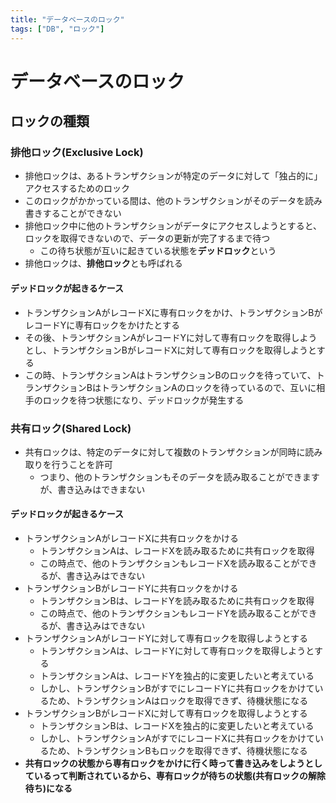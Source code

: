 ```yaml
---
title: "データベースのロック"
tags: ["DB", "ロック"]
---
```


# データベースのロック

## ロックの種類

### 排他ロック(Exclusive Lock)
- 排他ロックは、あるトランザクションが特定のデータに対して「独占的に」アクセスするためのロック
- このロックがかかっている間は、他のトランザクションがそのデータを読み書きすることができない
- 排他ロック中に他のトランザクションがデータにアクセスしようとすると、ロックを取得できないので、データの更新が完了するまで待つ
  - この待ち状態が互いに起きている状態を**デッドロック**という
- 排他ロックは、**排他ロック**とも呼ばれる

#### デッドロックが起きるケース
- トランザクションAがレコードXに専有ロックをかけ、トランザクションBがレコードYに専有ロックをかけたとする
- その後、トランザクションAがレコードYに対して専有ロックを取得しようとし、トランザクションBがレコードXに対して専有ロックを取得しようとする
- この時、トランザクションAはトランザクションBのロックを待っていて、トランザクションBはトランザクションAのロックを待っているので、互いに相手のロックを待つ状態になり、デッドロックが発生する


### 共有ロック(Shared Lock)
- 共有ロックは、特定のデータに対して複数のトランザクションが同時に読み取りを行うことを許可
  - つまり、他のトランザクションもそのデータを読み取ることができますが、書き込みはできまない

#### デッドロックが起きるケース
- トランザクションAがレコードXに共有ロックをかける
  - トランザクションAは、レコードXを読み取るために共有ロックを取得
  - この時点で、他のトランザクションもレコードXを読み取ることができるが、書き込みはできない
- トランザクションBがレコードYに共有ロックをかける
  - トランザクションBは、レコードYを読み取るために共有ロックを取得
  - この時点で、他のトランザクションもレコードYを読み取ることができるが、書き込みはできない
- トランザクションAがレコードYに対して専有ロックを取得しようとする
  - トランザクションAは、レコードYに対して専有ロックを取得しようとする
  - トランザクションAは、レコードYを独占的に変更したいと考えている
  - しかし、トランザクションBがすでにレコードYに共有ロックをかけているため、トランザクションAはロックを取得できず、待機状態になる
- トランザクションBがレコードXに対して専有ロックを取得しようとする
  - トランザクションBは、レコードXを独占的に変更したいと考えている
  - しかし、トランザクションAがすでにレコードXに共有ロックをかけているため、トランザクションBもロックを取得できず、待機状態になる
- **共有ロックの状態から専有ロックをかけに行く時って書き込みをしようとしているって判断されているから、専有ロックが待ちの状態(共有ロックの解除待ち)になる**
